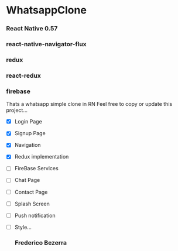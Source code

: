 # WhatsappClone
### React Native 0.57
### react-native-navigator-flux
### redux
### react-redux
### firebase

Thats a whatsapp simple clone in RN
Feel free to copy or update this project...

- [x] Login Page
- [x] Signup Page
- [x] Navigation
- [x] Redux implementation
- [ ] FireBase Services
- [ ] Chat Page
- [ ] Contact Page
- [ ] Splash Screen
- [ ] Push notification
- [ ] Style...


  ### Frederico Bezerra